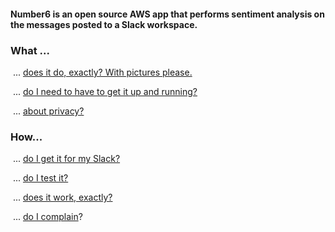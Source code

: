 #### Number6 is an open source AWS app that performs sentiment analysis on the messages posted to a Slack workspace.

### What ...

​	... [does it do, exactly? With pictures please.](./what_does_it_do.md)

​	... [do I need to have to get it up and running?](./what_do_i_need.md)

​	... [about privacy?](./what_about_privacy.md)

### How...

​	... [do I get it for my Slack?](how_do_i_get_it.md)

​	... [do I test it?](./how_do_i_test_it.md)

​	... [does it work, exactly?](./how_does_it_work.md)

​	... [do I complain](how_do_i_complain.md)?

